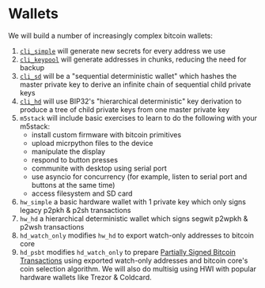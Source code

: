 # Wallets

We will build a number of increasingly complex bitcoin wallets:

1. [`cli_simple`](./cli_simple) will generate new secrets for every address we use
2. [`cli_keypool`](./cli_keypool) will generate addresses in chunks, reducing the need for backup
3. [`cli_sd`](./cli_sd) will be a "sequential deterministic wallet" which hashes the master private key to derive an infinite chain of sequential child private keys
4. [`cli_hd`](./cli_hd) will use BIP32's "hierarchical deterministic" key derivation to produce a tree of child private keys from one master private key
5. `m5stack` will include basic exercises to learn to do the following with your m5stack:
    - install custom firmware with bitcoin primitives
    - upload micrpython files to the device
    - manipulate the display
    - respond to button presses
    - communite with desktop using serial port
    - use asyncio for concurrency (for example, listen to serial port and buttons at the same time)
    - access filesystem and SD card
6. `hw_simple` a basic hardware wallet with 1 private key which only signs legacy p2pkh & p2sh transactions
7. `hw_hd` a hierarchical deterministic wallet which signs segwit p2wpkh & p2wsh transactions 
8. `hd_watch_only` modifies `hw_hd` to export watch-only addresses to bitcoin core
9. `hd_psbt` modifies `hd_watch_only` to prepare [Partially Signed Bitcoin Transactions](https://github.com/bitcoin/bips/blob/master/bip-0174.mediawiki) using exported watch-only addresses and bitcoin core's coin selection algorithm. We will also do multisig using HWI with popular hardware wallets like Trezor & Coldcard.
